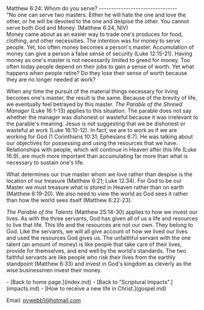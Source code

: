  <head> <title>Matthew 6:24: Whom do you serve?</title> <meta content="IE=9" http-equiv="X-UA-Compatible"></meta> <link href="css/page_style.css" rel="stylesheet" type="text/css"></link> </head><body><div class="page_style"> Matthew 6:24: Whom do you serve?
--------------------------------

<div class="p">"No one can serve two masters. Either he will hate the one and love the other, or he will be devoted to the one and despise the other. You cannot serve both God and Money. (Matthew 6:24, NIV)

</div>Money came about as an easier way to trade one's produces for food, clothing, and other necessities. The intention was for money to serve people. Yet, too often money becomes a person's master. Accumulation of money can give a person a false sense of security (Luke 12:15-21). Having money as one's master is not necessarily limited to greed for money. Too often today people depend on their jobs to gain a sense of worth. Yet what happens when people retire? Do they lose their sense of worth because they are no longer needed at work?

When any time the pursuit of the material things necessary for living becomes one's master, the result is the same. Because of the brevity of life, we eventually feel betrayed by this master. *The Parable of the Shrewd Manager* (Luke 16:1-13) applies to this situation. The parable does not say whether the manager was dishonest or wasteful because it was irrelevant to the parable's meaning. Jesus is not suggesting that we be dishonest or wasteful at work (Luke 16:10-12). In fact, we are to work as if we are working for God (1 Corinthians 10:31; Ephesians 6:7). He was talking about our objectives for possessing and using the resources that we have. Relationships with people, which will continue in Heaven after this life (Luke 16:9), are much more important than accumulating far more than what is necessary to sustain one's life.

What determines our true master whom we love rather than despise is the location of our treasure (Matthew 6:21; Luke 12:34). For God to be our Master we must treasure what is stored in Heaven rather than on earth (Matthew 6:19-20). We also need to view the world as God sees it rather than how the world sees itself (Matthew 6:22-23).

*The Parable of the Talents* (Matthew 25:14-30) applies to how we invest our lives. As with the three servants, God has given all of us a life and resources to live that life. This life and the resources are not our own. They belong to God. Like the servants, we will all give account of how we lived our lives and used the resources God gives us. The unfaithful servant with the one talent (an amount of money) is like people that take care of their lives, provide for themselves, and end well by the world's standards. The two faithful servants are like people who risk their lives from the earthly standpoint (Matthew 6:33) and invest in God's kingdom as cleverly as the wise businessmen invest their money.

  </div>- [Back to home page.](index.md)
- [Back to "Scriptural Impacts".](impacts.md)
- [How to receive a new life in Christ.](gospel.md)

Email: [pvwebb1@hotmail.com](mailto:pvwebb1@hotmail.com)

